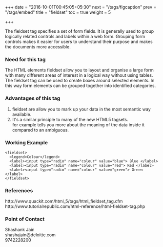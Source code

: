 +++
date = "2016-10-01T00:45:05+05:30"
next = "/tags/figcaption"
prev = "/tags/embed"
title = "fieldset"
toc = true
weight = 5

+++

The fieldset tag specifies a set of form fields. It is generally used to group logically related controls and labels within a web form. Grouping form controls makes it easier for users to understand their purpose and makes the documents more accessible.

<h3>Need for this tag</h3>
The HTML elements fieldset allow you to layout and organise a large form with many different areas of interest in a logical way without using tables. The fieldset tag can be used to create boxes around selected elements. In this way form elements can be grouped together into identified categories.

<h3>Advantages of this tag</h3>
<ol>
  <li>fieldset are allow you to mark up your data in the most semantic way available.</li>
  <li>It's a similar principle to many of the new HTML5 tagsets. <footer> for example tells you more about the meaning of the data inside it compared to an ambiguous.</li>
</ol>

<h3>Working Example</h3>

    <fieldset>
      <legend>Colour</legend>
      <label><input type="radio" name="colour" value="blue"> Blue </label>
      <label><input type="radio" name="colour" value="red"> Red </label>
      <label><input type="radio" name="colour" value="green"> Green </label>
    </fieldset>

<h3>References</h3>
http://www.quackit.com/html_5/tags/html_fieldset_tag.cfm
<br>
http://www.tutorialrepublic.com/html-reference/html-fieldset-tag.php
<br>
<h3>Point of Contact</h3>
Shashank Jain <br>
shashajain@deloitte.com <br>
9742228200
